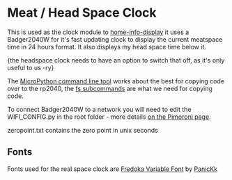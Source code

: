 # Meat / Head Space Clock

This is used as the clock module to [home-info-display](https://github.com/BarefootSelkie/home-info-display) it uses a Badger2040W for it's fast updating clock to display the current meatspace time in 24 hours format. It also displays my head space time below it.

{the headspace clock needs to have an option to switch that off, as it's only useful to us -ry}

The [MicroPython command line tool](https://docs.micropython.org/en/latest/reference/mpremote.html) works about the best for copying code over to the rp2040, the [fs subcommands](https://docs.micropython.org/en/latest/reference/mpremote.html#mpremote-command-fs) are what we need for copying code.

To connect Badger2040W to a network you will need to edit the WIFI_CONFIG.py in the root folder - more details [on the Pimoroni page](https://learn.pimoroni.com/article/getting-started-with-badger-2040#customising-the-badgeros-examples).

zeropoint.txt contains the zero point in unix seconds

## Fonts

Fonts used for the real space clock are [Fredoka Variable Font](https://github.com/PanicKk/Fredoka-Font/) by [PanicKk](https://github.com/PanicKk)
